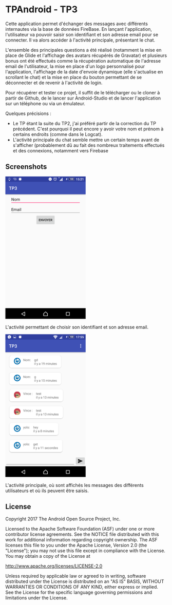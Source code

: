 # TPAndroid - TP3

Cette application permet d'échanger des messages avec différents internautes via la base de données FireBase. En lançant l'application, l'utilisateur va pouvoir saisir son identifiant et son adresse email pour se connecter. Il va alors accéder à l'activité principale, présentant le chat.

L'ensemble des principales questions a été réalisé (notamment la mise en place de Glide et l'affichage des avatars récupérés de Gravatar) et plusieurs bonus ont été effectués comme la récupération automatique de l'adresse email de l'utilisateur, la mise en place d'un logo personnalisé pour l'application, l'affichage de la date d'envoie dynamique (elle s'actualise en scrollant le chat) et la mise en place du bouton permettant de se déconnecter et de revenir à l'activité de login.

Pour récupérer et tester ce projet, il suffit de le télécharger ou le cloner à partir de Github, de le lancer sur Android-Studio et de lancer l'application sur un téléphone ou via un émulateur.

Quelques précisions :
- Le TP étant la suite du TP2, j'ai préféré partir de la correction du TP précédent. C'est pourquoi il peut encore y avoir votre nom et prénom à certains endroits (comme dans le Logcat).
- L'activité principale du chat semble mettre un certain temps avant de s'afficher (probablement dû au fait des nombreux traitements effectués et des connexions, notamment vers Firebase

## Screenshots

  <img src="LoginActivity.png" width="250"/>

L'activité permettant de choisir son identifiant et son adresse email.

  <img src="MainActivity.png" width="250"/>

L'activité principale, où sont affichés les messages des différents utilisateurs et où ils peuvent être saisis.


## License

Copyright 2017 The Android Open Source Project, Inc.

Licensed to the Apache Software Foundation (ASF) under one or more contributor license agreements. See the NOTICE file distributed with this work for additional information regarding copyright ownership. The ASF licenses this file to you under the Apache License, Version 2.0 (the "License"); you may not use this file except in compliance with the License. You may obtain a copy of the License at

http://www.apache.org/licenses/LICENSE-2.0

Unless required by applicable law or agreed to in writing, software distributed under the License is distributed on an "AS IS" BASIS, WITHOUT WARRANTIES OR CONDITIONS OF ANY KIND, either express or implied. See the License for the specific language governing permissions and limitations under the License.
